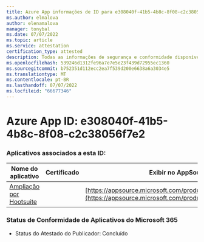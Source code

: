 ```yaml
---
title: Azure App informações de ID para e308040f-41b5-4b8c-8f08-c2c38056f7e2
ms.author: elmalova
author: elenamalova
manager: tonybal
ms.date: 07/07/2022
ms.topic: article
ms.service: attestation
certification_type: attested
description: Todas as informações de segurança e conformidade disponíveis para e308040f-41b5-4b8c-8f08-c2c38056f7e2.
ms.openlocfilehash: 539246d1312fe96a7e7e5e23f439d72955ec1360
ms.sourcegitcommit: b752351d112ecc2ea7f539d200e6638a6a3034e5
ms.translationtype: MT
ms.contentlocale: pt-BR
ms.lasthandoff: 07/07/2022
ms.locfileid: "66677346"
---
```

# <a name="azure-app-id-e308040f-41b5-4b8c-8f08-c2c38056f7e2"></a>Azure App ID: e308040f-41b5-4b8c-8f08-c2c38056f7e2


### <a name="apps-associated-with-this-id"></a>Aplicativos associados a esta ID:
| **Nome do aplicativo** | **Certificado** | **Exibir no AppSource** |
|--------------|---------------|-----------------------|
| [Ampliação por Hootsuite](../forward/WA200003153.md) |  | [https://appsource.microsoft.com/product/office/WA200003153](https://appsource.microsoft.com/product/office/WA200003153) |

### <a name="microsoft-365-app-compliance-status"></a>Status de Conformidade de Aplicativos do Microsoft 365
- Status do Atestado do Publicador: Concluído
